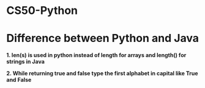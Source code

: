 # CS50-Python

# Difference between Python and Java

**1. len(s) is used in python instead of length for arrays and length() for strings in Java**

**2. While returning true and false type the first alphabet in capital like True and False**
